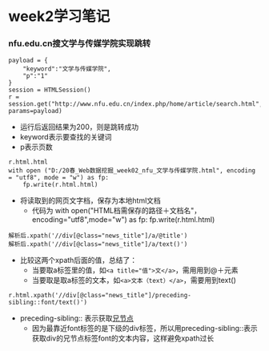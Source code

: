 # week2学习笔记
### nfu.edu.cn搜文学与传媒学院实现跳转
```
payload = {
    "keyword":"文学与传媒学院",
    "p":"1"
}
session = HTMLSession()
r = session.get("http://www.nfu.edu.cn/index.php/home/article/search.html", params=payload)
```
* 运行后返回结果为200，则是跳转成功
* keyword表示要查找的关键词
* p表示页数
```
r.html.html 
with open ("D:/20春_Web数据挖掘_week02_nfu_文学与传媒学院.html", encoding = "utf8", mode = "w") as fp:
    fp.write(r.html.html)
```
* 将读取到的网页文字档，保存为本地html文档
  * 代码为 with open("HTML档需保存的路径＋文档名"，encoding="utf8",mode="w") as fp: fp.write(r.html.html)
```
解析后.xpath('//div[@class="news_title"]/a/@title')
解析后.xpath('//div[@class="news_title"]/a/text()')
```
* 比较这两个xpath后面的值，总结了：
  * 当要取a标签里的值，如```<a title="值">文</a>```，需用用到@＋元素
  * 当要取是取a标签的文本，如``` <a>文本（text）</a> ```，需要用到text()
```
r.html.xpath('//div[@class="news_title"]/preceding-sibling::font/text()')
```
* preceding-sibling:: 表示获取[兄节点](https://blog.csdn.net/hb5cn/article/details/84937449)
  * 因为最靠近font标签的是下级的div标签，所以用preceding-sibling::表示获取div的兄节点标签font的文本内容，这样避免xpath过长
